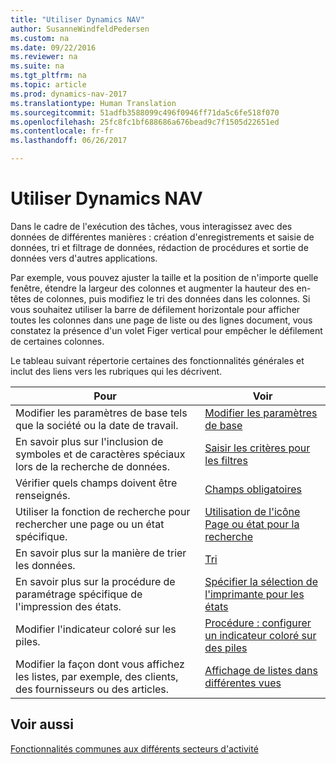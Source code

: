 ```yaml
---
title: "Utiliser Dynamics NAV"
author: SusanneWindfeldPedersen
ms.custom: na
ms.date: 09/22/2016
ms.reviewer: na
ms.suite: na
ms.tgt_pltfrm: na
ms.topic: article
ms.prod: dynamics-nav-2017
ms.translationtype: Human Translation
ms.sourcegitcommit: 51adfb3588099c496f0946ff71da5c6fe518f070
ms.openlocfilehash: 25fc8fc1bf688686a676bead9c7f1505d22651ed
ms.contentlocale: fr-fr
ms.lasthandoff: 06/26/2017

---
```

    
# <a name="work-with-dynamics-nav"></a>Utiliser Dynamics NAV
Dans le cadre de l'exécution des tâches, vous interagissez avec des données de différentes manières : création d'enregistrements et saisie de données, tri et filtrage de données, rédaction de procédures et sortie de données vers d'autres applications.

Par exemple, vous pouvez ajuster la taille et la position de n'importe quelle fenêtre, étendre la largeur des colonnes et augmenter la hauteur des en-têtes de colonnes, puis modifiez le tri des données dans les colonnes. Si vous souhaitez utiliser la barre de défilement horizontale pour afficher toutes les colonnes dans une page de liste ou des lignes document, vous constatez la présence d'un volet Figer vertical pour empêcher le défilement de certaines colonnes.

Le tableau suivant répertorie certaines des fonctionnalités générales et inclut des liens vers les rubriques qui les décrivent.

|Pour |Voir |
|---|----|
|Modifier les paramètres de base tels que la société ou la date de travail.|[Modifier les paramètres de base](ui-change-basic-settings.md)|
|En savoir plus sur l'inclusion de symboles et de caractères spéciaux lors de la recherche de données.|[Saisir les critères pour les filtres](ui-enter-criteria-filters.md)|
|Vérifier quels champs doivent être renseignés.|[Champs obligatoires](ui-mandatory-fields.md)|
|Utiliser la fonction de recherche pour rechercher une page ou un état spécifique.|[Utilisation de l'icône Page ou état pour la recherche](ui-search.md)|
|En savoir plus sur la manière de trier les données.|[Tri](ui-sorting.md)|
|En savoir plus sur la procédure de paramétrage spécifique de l'impression des états.|[Spécifier la sélection de l'imprimante pour les états](ui-specify-printer-selection-reports.md)|
|Modifier l'indicateur coloré sur les piles.|[Procédure : configurer un indicateur coloré sur des piles](ui-how-setup-colored-indicator-cues.md)|
|Modifier la façon dont vous affichez les listes, par exemple, des clients, des fournisseurs ou des articles.|[Affichage de listes dans différentes vues](across-display-lists-different-views.md)|

## <a name="see-also"></a>Voir aussi
[Fonctionnalités communes aux différents secteurs d'activité](ui-across-business-areas.md)

